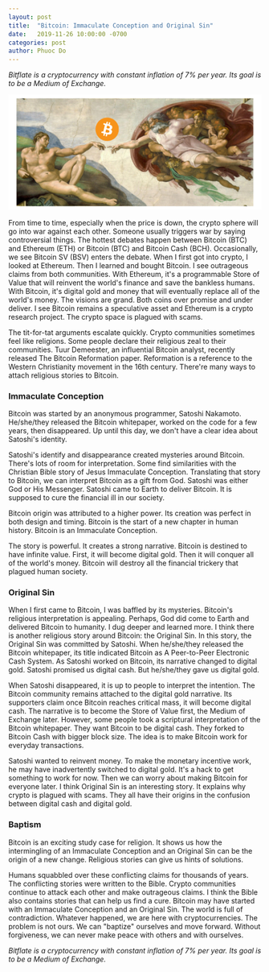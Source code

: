 ```yaml
---
layout: post
title:  "Bitcoin: Immaculate Conception and Original Sin"
date:   2019-11-26 10:00:00 -0700
categories: post
author: Phuoc Do
---
```


*Bitflate is a cryptocurrency with constant inflation of 7% per year. Its goal is to be a Medium of Exchange.*

![Figure 1](/assets/images/BitcoinConception.png)

From time to time, especially when the price is down, the crypto sphere will go into war against each other. Someone usually triggers war by saying controversial things. The hottest debates happen between Bitcoin (BTC) and Ethereum (ETH) or Bitcoin (BTC) and Bitcoin Cash (BCH). Occasionally, we see Bitcoin SV (BSV) enters the debate.
When I first got into crypto, I looked at Ethereum. Then I learned and bought Bitcoin. I see outrageous claims from both communities. With Ethereum, it's a programmable Store of Value that will reinvent the world's finance and save the bankless humans. With Bitcoin, it's digital gold and money that will eventually replace all of the world's money. The visions are grand. Both coins over promise and under deliver. I see Bitcoin remains a speculative asset and Ethereum is a crypto research project. The crypto space is plagued with scams.

The tit-for-tat arguments escalate quickly. Crypto communities sometimes feel like religions. Some people declare their religious zeal to their communities. Tuur Demeester, an influential Bitcoin analyst, recently released The Bitcoin Reformation paper. Reformation is a reference to the Western Christianity movement in the 16th century. There're many ways to attach religious stories to Bitcoin.

### Immaculate Conception

Bitcoin was started by an anonymous programmer, Satoshi Nakamoto. He/she/they released the Bitcoin whitepaper, worked on the code for a few years, then disappeared. Up until this day, we don't have a clear idea about Satoshi's identity.

Satoshi's identify and disappearance created mysteries around Bitcoin. There's lots of room for interpretation. Some find similarities with the Christian Bible story of Jesus Immaculate Conception. Translating that story to Bitcoin, we can interpret Bitcoin as a gift from God. Satoshi was either God or His Messenger. Satoshi came to Earth to deliver Bitcoin. It is supposed to cure the financial ill in our society.

Bitcoin origin was attributed to a higher power. Its creation was perfect in both design and timing. Bitcoin is the start of a new chapter in human history. Bitcoin is an Immaculate Conception.

The story is powerful. It creates a strong narrative. Bitcoin is destined to have infinite value. First, it will  become digital gold. Then it will conquer all of the world's money. Bitcoin will destroy all the financial trickery that plagued human society.

### Original Sin

When I first came to Bitcoin, I was baffled by its mysteries. Bitcoin's religious interpretation is appealing. Perhaps, God did come to Earth and delivered Bitcoin to humanity. I dug deeper and learned more. I think there is another religious story around Bitcoin: the Original Sin. In this story, the Original Sin was committed by Satoshi. When he/she/they released the Bitcoin whitepaper, its title indicated Bitcoin as A Peer-to-Peer Electronic Cash System. As Satoshi worked on Bitcoin, its narrative changed to digital gold. Satoshi promised us digital cash. But he/she/they gave us digital gold.

When Satoshi disappeared, it is up to people to interpret the intention. The Bitcoin community remains attached to the digital gold narrative. Its supporters claim once Bitcoin reaches critical mass, it will become digital cash. The narrative is to become the Store of Value first, the Medium of Exchange later. However, some people took a scriptural interpretation of the Bitcoin whitepaper. They want Bitcoin to be digital cash. They forked to Bitcoin Cash with bigger block size. The idea is to make Bitcoin work for everyday transactions.

Satoshi wanted to reinvent money. To make the monetary incentive work, he may have inadvertently switched to digital gold. It's a hack to get something to work for now. Then we can worry about making Bitcoin for everyone later. I think Original Sin is an interesting story. It explains why crypto is plagued with scams. They all have their origins in the confusion between digital cash and digital gold.

### Baptism

Bitcoin is an exciting study case for religion. It shows us how the intermingling of an Immaculate Conception and an Original Sin can be the origin of a new change. Religious stories can give us hints of solutions.

Humans squabbled over these conflicting claims for thousands of years. The conflicting stories were written to the Bible. Crypto communities continue to attack each other and make outrageous claims. I think the Bible also contains stories that can help us find a cure. Bitcoin may have started with an Immaculate Conception and an Original Sin. The world is full of contradiction. Whatever happened, we are here with cryptocurrencies. The problem is not ours. We can "baptize" ourselves and move forward. Without forgiveness, we can never make peace with others and with ourselves.

*Bitflate is a cryptocurrency with constant inflation of 7% per year. Its goal is to be a Medium of Exchange.*